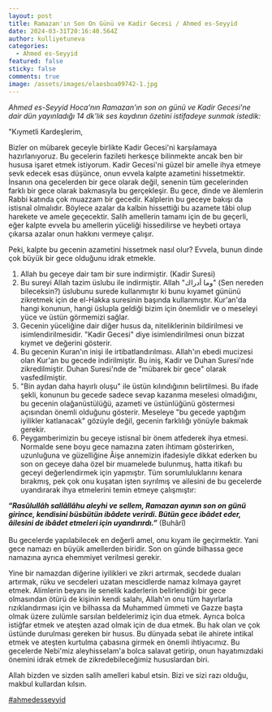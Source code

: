 ```yaml
---
layout: post
title: Ramazan'ın Son On Günü ve Kadir Gecesi / Ahmed es-Seyyid
date: 2024-03-31T20:16:40.564Z
author: kulliyetuneva
categories:
  - Ahmed es-Seyyid
featured: false
sticky: false
comments: true
image: /assets/images/elaosboa09742-1.jpg
---
```

*Ahmed es-Seyyid Hoca'nın Ramazan'ın son on günü ve Kadir Gecesi'ne dair dün yayınladığı 14 dk'lık ses kaydının özetini istifadeye sunmak istedik:*

"Kıymetli Kardeşlerim,

Bizler on mübarek geceyle birlikte Kadir Gecesi'ni karşılamaya hazırlanıyoruz. Bu gecelerin fazileti herkesçe bilinmekte ancak ben bir hususa işaret etmek istiyorum. Kadir Gecesi'ni güzel bir amelle ihya etmeye sevk edecek esas düşünce, onun evvela kalpte azametini hissetmektir. İnsanın ona gecelerden bir gece olarak değil, senenin tüm gecelerinden farklı bir gece olarak bakmasıyla bu gerçekleşir. Bu gece, dinde ve âlemlerin Rabbi katında çok muazzam bir gecedir. Kalplerin bu geceye bakışı da istisnaî olmalıdır. Böylece azalar da kalbin hissettiği bu azamete tâbi olup harekete ve amele geçecektir. Salih amellerin tamamı için de bu geçerli, eğer kalpte evvela bu amellerin yüceliği hissedilirse ve heybeti ortaya çıkarsa azalar onun hakkını vermeye çalışır.

Peki, kalpte bu gecenin azametini hissetmek nasıl olur? Evvela, bunun dinde çok büyük bir gece olduğunu idrak etmekle.

1. Allah bu geceye dair tam bir sure indirmiştir. (Kadir Suresi)
2. Bu sureyi Allah tazim üslubu ile indirmiştir. Allah "وما أدراك" (Sen nereden bileceksin?) üslubunu surede kullanmıştır ki bunu kıyamet gününü zikretmek için de el-Hakka suresinin başında kullanmıştır. Kur'an'da hangi konunun, hangi üslupla geldiği bizim için önemlidir ve o meseleyi yüce ve üstün görmemizi sağlar.
3. Gecenin yüceliğine dair diğer husus da, niteliklerinin bildirilmesi ve isimlendirilmesidir. "Kadir Gecesi" diye isimlendirilmesi onun bizzat kıymet ve değerini gösterir.
4. Bu gecenin Kuran'ın inişi ile irtibatlandırılması. Allah'ın ebedi mucizesi olan Kur'an bu gecede indirilmiştir. Bu iniş, Kadir ve Duhan Suresi'nde zikredilmiştir. Duhan Suresi'nde de "mübarek bir gece" olarak vasfedilmiştir.
5. "Bin aydan daha hayırlı oluşu" ile üstün kılındığının belirtilmesi. Bu ifade şekli, konunun bu gecede sadece sevap kazanma meselesi olmadığını, bu gecenin olağanüstülüğü, azameti ve üstünlüğünü göstermesi açısından önemli olduğunu gösterir. Meseleye "bu gecede yaptığım iyilikler katlanacak" gözüyle değil, gecenin farklılığı yönüyle bakmak gerekir.
6. Peygamberimizin bu geceye istisnaî bir önem atfederek ihya etmesi. Normalde sene boyu gece namazına zaten ihtimam gösterirken, uzunluğuna ve güzelliğine Âişe annemizin ifadesiyle dikkat ederken bu son on geceye daha özel bir muamelede bulunmuş, hatta itikafı bu geceyi değerlendirmek için yapmıştır. Tüm sorumluluklarını kenara bırakmış, pek çok onu kuşatan işten sıyrılmış ve ailesini de bu gecelerde uyandırarak ihya etmelerini temin etmeye çalışmıştır: 

**“*Rasûlullâh sallâllâhu aleyhi ve sellem, Ramazan ayının son on günü girince, kendisini büsbütün ibâdete verirdi. Bütün gece ibâdet eder, âilesini de ibâdet etmeleri için uyandırırdı.”*** (Buhârî)\
\
Bu gecelerde yapılabilecek en değerli amel, onu kıyam ile geçirmektir. Yani gece namazı en büyük amellerden biridir. Son on günde bilhassa gece namazına ayrıca ehemmiyet verilmesi gerekir.

Yine bir namazdan diğerine iyilikleri ve zikri artırmak, secdede duaları artırmak, rüku ve secdeleri uzatan mescidlerde namaz kılmaya gayret etmek. Alimlerin beyanı ile senelik kaderlerin belirlendiği bir gece olmasından ötürü de kişinin kendi salahı, Allah'ın onu tüm hayırlarla rızıklandırması için ve bilhassa da Muhammed ümmeti ve Gazze başta olmak üzere zulümle sarsılan beldelerimiz için dua etmek. Ayrıca bolca istiğfar etmek ve ateşten azad olmak için de dua etmek. Bu hak olan ve çok üstünde durulması gereken bir husus. Bu dünyada sebat ile ahirete intikal etmek ve ateşten kurtulma çabasına girmek en önemli ihtiyacımız. Bu gecelerde Nebi'miz aleyhisselam'a bolca salavat getirip, onun hayatımızdaki önemini idrak etmek de zikredebileceğimiz hususlardan biri.

Allah bizden ve sizden salih amelleri kabul etsin. Bizi ve sizi razı olduğu, makbul kullardan kılsın.



[\#ahmedesseyyid](<>)